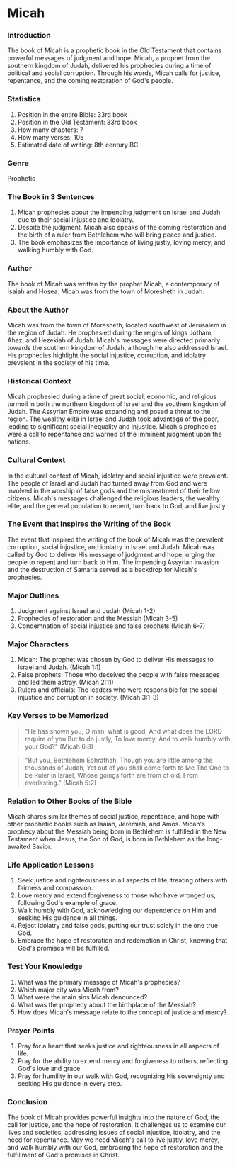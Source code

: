 # Micah

### Introduction

The book of Micah is a prophetic book in the Old Testament that contains powerful messages of judgment and hope. Micah, a prophet from the southern kingdom of Judah, delivered his prophecies during a time of political and social corruption. Through his words, Micah calls for justice, repentance, and the coming restoration of God's people.

### Statistics

1. Position in the entire Bible: 33rd book
2. Position in the Old Testament: 33rd book
3. How many chapters: 7
4. How many verses: 105
5. Estimated date of writing: 8th century BC

### Genre

Prophetic

### The Book in 3 Sentences

1. Micah prophesies about the impending judgment on Israel and Judah due to their social injustice and idolatry.
2. Despite the judgment, Micah also speaks of the coming restoration and the birth of a ruler from Bethlehem who will bring peace and justice.
3. The book emphasizes the importance of living justly, loving mercy, and walking humbly with God.

### Author

The book of Micah was written by the prophet Micah, a contemporary of Isaiah and Hosea. Micah was from the town of Moresheth in Judah.

### About the Author

Micah was from the town of Moresheth, located southwest of Jerusalem in the region of Judah. He prophesied during the reigns of kings Jotham, Ahaz, and Hezekiah of Judah. Micah's messages were directed primarily towards the southern kingdom of Judah, although he also addressed Israel. His prophecies highlight the social injustice, corruption, and idolatry prevalent in the society of his time.

### Historical Context

Micah prophesied during a time of great social, economic, and religious turmoil in both the northern kingdom of Israel and the southern kingdom of Judah. The Assyrian Empire was expanding and posed a threat to the region. The wealthy elite in Israel and Judah took advantage of the poor, leading to significant social inequality and injustice. Micah's prophecies were a call to repentance and warned of the imminent judgment upon the nations.

### Cultural Context

In the cultural context of Micah, idolatry and social injustice were prevalent. The people of Israel and Judah had turned away from God and were involved in the worship of false gods and the mistreatment of their fellow citizens. Micah's messages challenged the religious leaders, the wealthy elite, and the general population to repent, turn back to God, and live justly.

### The Event that Inspires the Writing of the Book

The event that inspired the writing of the book of Micah was the prevalent corruption, social injustice, and idolatry in Israel and Judah. Micah was called by God to deliver His message of judgment and hope, urging the people to repent and turn back to Him. The impending Assyrian invasion and the destruction of Samaria served as a backdrop for Micah's prophecies.

### Major Outlines

1. Judgment against Israel and Judah (Micah 1-2)
2. Prophecies of restoration and the Messiah (Micah 3-5)
3. Condemnation of social injustice and false prophets (Micah 6-7)

### Major Characters

1. Micah: The prophet was chosen by God to deliver His messages to Israel and Judah. (Micah 1:1)
2. False prophets: Those who deceived the people with false messages and led them astray. (Micah 2:11)
3. Rulers and officials: The leaders who were responsible for the social injustice and corruption in society. (Micah 3:1-3)

### Key Verses to be Memorized

> "He has shown you, O man, what is good; And what does the LORD require of you But to do justly, To love mercy, And to walk humbly with your God?" (Micah 6:8)

> "But you, Bethlehem Ephrathah, Though you are little among the thousands of Judah, Yet out of you shall come forth to Me The One to be Ruler in Israel, Whose goings forth are from of old, From everlasting." (Micah 5:2)

### Relation to Other Books of the Bible

Micah shares similar themes of social justice, repentance, and hope with other prophetic books such as Isaiah, Jeremiah, and Amos. Micah's prophecy about the Messiah being born in Bethlehem is fulfilled in the New Testament when Jesus, the Son of God, is born in Bethlehem as the long-awaited Savior.

### Life Application Lessons

1. Seek justice and righteousness in all aspects of life, treating others with fairness and compassion.
2. Love mercy and extend forgiveness to those who have wronged us, following God's example of grace.
3. Walk humbly with God, acknowledging our dependence on Him and seeking His guidance in all things.
4. Reject idolatry and false gods, putting our trust solely in the one true God.
5. Embrace the hope of restoration and redemption in Christ, knowing that God's promises will be fulfilled.

### Test Your Knowledge

1. What was the primary message of Micah's prophecies?
2. Which major city was Micah from?
3. What were the main sins Micah denounced?
4. What was the prophecy about the birthplace of the Messiah?
5. How does Micah's message relate to the concept of justice and mercy?

### Prayer Points

1. Pray for a heart that seeks justice and righteousness in all aspects of life.
2. Pray for the ability to extend mercy and forgiveness to others, reflecting God's love and grace.
3. Pray for humility in our walk with God, recognizing His sovereignty and seeking His guidance in every step.

### Conclusion

The book of Micah provides powerful insights into the nature of God, the call for justice, and the hope of restoration. It challenges us to examine our lives and societies, addressing issues of social injustice, idolatry, and the need for repentance. May we heed Micah's call to live justly, love mercy, and walk humbly with our God, embracing the hope of restoration and the fulfillment of God's promises in Christ.
